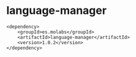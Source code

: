 # language-manager

```
<dependency>
    <groupId>es.molabs</groupId>
    <artifactId>language-manager</artifactId>
    <version>1.0.2</version>
</dependency>
```
